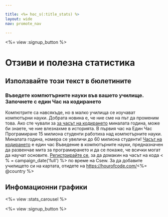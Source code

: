 ```yaml
---

title: <%= hoc_s(:title_stats) %>
layout: wide
nav: promote_nav

---
```


<%= view :signup_button %>

# Отзиви и полезна статистика

## Използвайте този текст в бюлетините

### Въведете компютърните науки във вашето училище. Започнете с един Час на кодирането

Компютрите са навсякъде, но в малко училища се изучават компютърни науки. Добрата новина е, че ние сме на път да променим това. Ако сте чували за <a href = "< % = hoc_uri('/') % >">за часът на кодирането</a> миналата година, може би знаете, че ние влезнахме в историята. В първия час на Един Час Програмиране 15 милиона студенти работиха над компютърните науки. Миналата година, номера се увеличи до 60 милиона студенти! [ Часът на кодирането](<%= hoc_uri('/') %>) е един час Въведение в компютърните науки, предназначен да развенчае мита за програмирането и да се покаже, че всички могат да научат основите. [ Регистрирайте се](<%= resolve_url('/') %>), за да домакин на часът на кода < % = campaign_date('full') %> по време на Csew. За да добавите училището си на картата, отидете на https://hourofcode.com/<%= @country %>

## Инфомационни графики

<%= view :stats_carousel %>

<%= view :signup_button %>